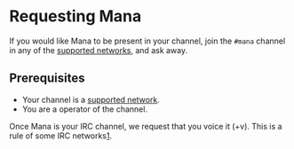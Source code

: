 Requesting Mana
===============

If you would like Mana to be present in your channel, join the `#mana` channel in any of the [supported networks], and
ask away.

## Prerequisites

- Your channel is a [supported network].
- You are a operator of the channel.

Once Mana is your IRC channel, we request that you voice it (+v). This is a rule of some IRC networks[1].

[supported networks]: /about/networks/
[supported network]: /about/networks/
[1]: https://esper.net/bots.php
